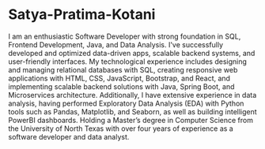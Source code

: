# Satya-Pratima-Kotani
I am an enthusiastic Software Developer with strong foundation in SQL, Frontend Development, Java, and Data Analysis. I've successfully developed and optimized data-driven apps, scalable backend systems, and user-friendly interfaces. My technological experience includes designing and managing relational databases with SQL, creating responsive web applications with HTML, CSS, JavaScript, Bootstrap, and React, and implementing scalable backend solutions with Java, Spring Boot, and Microservices architecture. Additionally, I have extensive experience in data analysis, having performed Exploratory Data Analysis (EDA) with Python tools such as Pandas, Matplotlib, and Seaborn, as well as building intelligent PowerBI dashboards. Holding a Master’s degree in Computer Science from the University of North Texas with over four years of experience as a software developer and data analyst.
